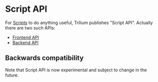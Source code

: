 # Script API
For [Scripts](scripts.md) to do anything useful, Trilium publishes "Script API". Actually there are two such APIs:

*   [Frontend API](https://triliumnext.github.io/Notes/frontend_api/FrontendScriptApi.html)
*   [Backend API](https://triliumnext.github.io/Notes/backend_api/BackendScriptApi.html)

Backwards compatibility
-----------------------

Note that Script API is now experimental and subject to change in the future.

